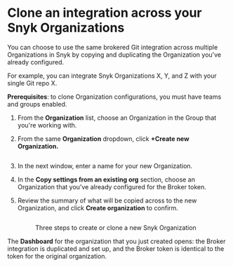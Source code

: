 # Clone an integration across your Snyk Organizations

You can choose to use the same brokered Git integration across multiple Organizations in Snyk by copying and duplicating the Organization you've already configured.

For example, you can integrate Snyk Organizations X, Y, and Z with your single Git repo X.

**Prerequisites**: to clone Organization configurations, you must have teams and groups enabled.

1. From the **Organization** list, choose an Organization in the Group that you're working with.\
   <img src="../../../.gitbook/assets/switch_org_02oct2022.png" alt="" data-size="original">
2.  From the same **Organization** dropdown, click **+Create new Organization.**

    <figure><img src="../../../.gitbook/assets/clone-organization1_02oct2022.png" alt=""><figcaption></figcaption></figure>
3. In the next window, enter a name for your new Organization.
4. In the **Copy settings from an existing org** section, choose an Organization that you've already configured for the Broker token.
5.  Review the summary of what will be copied across to the new Organization, and click **Create organization** to confirm.

    <figure><img src="../../../.gitbook/assets/clone-org-3screens_02oct2022.png" alt=""><figcaption><p>Three steps to create or clone a new Snyk Organization</p></figcaption></figure>

The **Dashboard** for the organization that you just created opens: the Broker integration is duplicated and set up, and the Broker token is identical to the token for the original organization.

